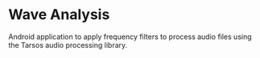 # Wave Analysis

Android application to apply frequency filters to process audio files using the Tarsos audio processing library.
